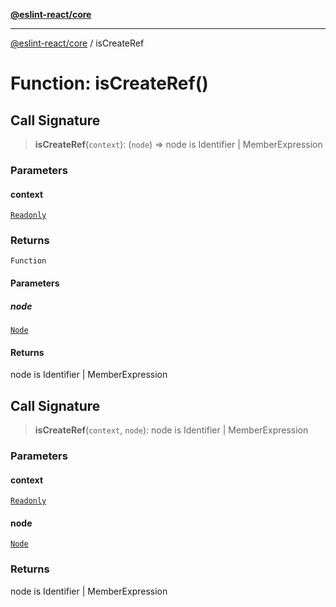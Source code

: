 [**@eslint-react/core**](../README.md)

***

[@eslint-react/core](../README.md) / isCreateRef

# Function: isCreateRef()

## Call Signature

> **isCreateRef**(`context`): (`node`) => node is Identifier \| MemberExpression

### Parameters

#### context

[`Readonly`](../-internal-/type-aliases/Readonly.md)

### Returns

`Function`

#### Parameters

##### node

[`Node`](../-internal-/type-aliases/Node.md)

#### Returns

node is Identifier \| MemberExpression

## Call Signature

> **isCreateRef**(`context`, `node`): node is Identifier \| MemberExpression

### Parameters

#### context

[`Readonly`](../-internal-/type-aliases/Readonly.md)

#### node

[`Node`](../-internal-/type-aliases/Node.md)

### Returns

node is Identifier \| MemberExpression
